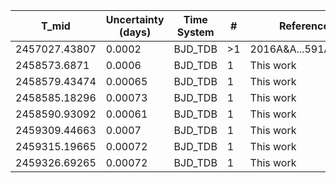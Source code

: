 |T_mid|Uncertainty (days)           |Time System|#                                            |Reference                           |
|-----|-----------------------------|-----------|---------------------------------------------|------------------------------------|
|2457027.43807|0.0002                       |BJD_TDB    |>1                                           |2016A&A...591A..55M                 |
|2458573.6871|0.0006                       |BJD_TDB    |1                                            |This work                           |
|2458579.43474|0.00065                      |BJD_TDB    |1                                            |This work                           |
|2458585.18296|0.00073                      |BJD_TDB    |1                                            |This work                           |
|2458590.93092|0.00061                      |BJD_TDB    |1                                            |This work                           |
|2459309.44663|0.0007                       |BJD_TDB    |1                                            |This work                           |
|2459315.19665|0.00072                      |BJD_TDB    |1                                            |This work                           |
|2459326.69265|0.00072                      |BJD_TDB    |1                                            |This work                           |
